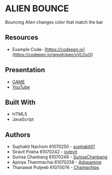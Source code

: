 # ALIEN BOUNCE
Bouncing Alien changes color that match the bar

## Resources
* Example Code- [https://codepen.io](https://codepen.io/gregh/pen/yVLOyO)

## Presentation
* [GAME](https://suphakit01.github.io/alien-bounce-game/)
* [YouTube]()

## Built With
* HTML5
* JavaScript

## Authors
* Suphakit  Nachom  61070250 - [suphakit01](https://github.com/suphakit01)
* Siravit  Pokha  61070242 - [ovlevit](https://github.com/ovlevit)
* Sunisa Chanbang 61070249 - [SunisaChanbang](https://github.com/SunisaChanbang)
* Apinya Thammachai 61070258 - [Adopamine](https://github.com/Adopamine)
* Thanawat Putjeeb 61070076 - [Champchips](https://github.com/Champchips)
